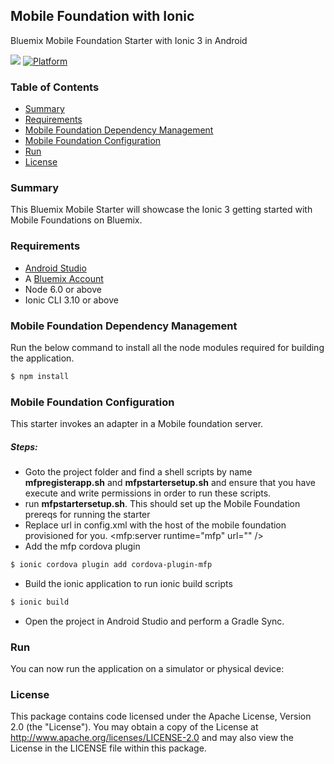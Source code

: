 

## Mobile Foundation with Ionic
Bluemix Mobile Foundation Starter with Ionic 3 in Android

[![](https://img.shields.io/badge/bluemix-powered-blue.svg)](https://bluemix.net)
[![Platform](https://img.shields.io/badge/platform-android-lightgrey.svg?style=flat)](https://developer.android.com/index.html)


### Table of Contents
* [Summary](#summary)
* [Requirements](#requirements)
* [Mobile Foundation Dependency Management](#mfpdependencymanagement)
* [Mobile Foundation Configuration](#mfpconfiguration)
* [Run](#run)
* [License](#license)


### Summary
This Bluemix Mobile Starter will showcase the Ionic 3 getting started with Mobile Foundations on Bluemix.


### Requirements
* [Android Studio](https://developer.android.com/studio/index.html)
* A [Bluemix Account](https://www.bluemix.net/)
* Node 6.0 or above
* Ionic CLI 3.10 or above


### Mobile Foundation Dependency Management
Run the below command to install all the node modules required for building the application.
```bash
$ npm install
```

### Mobile Foundation Configuration
This starter invokes an adapter in a Mobile foundation server.

##### Steps:
* Goto the project folder and find a shell scripts by name **mfpregisterapp.sh** and **mfpstartersetup.sh** and ensure that you have execute and write permissions in order to run these scripts.
* run **mfpstartersetup.sh**. This should set up the Mobile Foundation prereqs for running the starter
* Replace url in config.xml with the host of the mobile foundation provisioned for you. <mfp:server runtime="mfp" url="" />
* Add the mfp cordova plugin
```bash
$ ionic cordova plugin add cordova-plugin-mfp
```

* Build the ionic application to run ionic build scripts
```bash
$ ionic build
```
* Open the project in Android Studio and perform a Gradle Sync.


### Run
You can now run the application on a simulator or physical device:


### License
This package contains code licensed under the Apache License, Version 2.0 (the "License"). You may obtain a copy of the License at http://www.apache.org/licenses/LICENSE-2.0 and may also view the License in the LICENSE file within this package.
